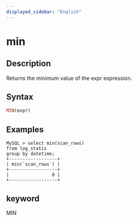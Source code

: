 ```yaml
---
displayed_sidebar: "English"
---
```


# min

## Description

Returns the minimum value of the expr expression.

## Syntax

```Haskell
MIN(expr)
```

## Examples

```plain text
MySQL > select min(scan_rows)
from log_statis
group by datetime;
+------------------+
| min(`scan_rows`) |
+------------------+
|                0 |
+------------------+
```

## keyword

MIN
